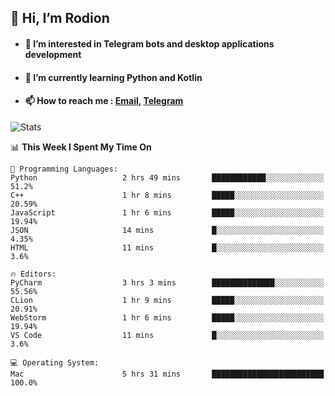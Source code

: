 ## 👋 Hi, I’m Rodion
- #### 👀 I’m interested in Telegram bots and desktop applications development
- #### 🌱 I’m currently learning Python and Kotlin
- #### 📫 How to reach me : [Email](mailto:me@lavn.ml), [Telegram](https://t.me/fast_geek)

![Stats](https://github-readme-stats.vercel.app/api?username=rodion-gudz&show_icons=true&theme=github_dark&hide_border=true&hide=issues&count_private=true&layout=compact)


<!--START_SECTION:waka-->
📊 **This Week I Spent My Time On** 

```text
💬 Programming Languages: 
Python                   2 hrs 49 mins       ████████████░░░░░░░░░░░░░   51.2% 
C++                      1 hr 8 mins         █████░░░░░░░░░░░░░░░░░░░░   20.59% 
JavaScript               1 hr 6 mins         █████░░░░░░░░░░░░░░░░░░░░   19.94% 
JSON                     14 mins             █░░░░░░░░░░░░░░░░░░░░░░░░   4.35% 
HTML                     11 mins             █░░░░░░░░░░░░░░░░░░░░░░░░   3.6%

🔥 Editors: 
PyCharm                  3 hrs 3 mins        ██████████████░░░░░░░░░░░   55.56% 
CLion                    1 hr 9 mins         █████░░░░░░░░░░░░░░░░░░░░   20.91% 
WebStorm                 1 hr 6 mins         █████░░░░░░░░░░░░░░░░░░░░   19.94% 
VS Code                  11 mins             █░░░░░░░░░░░░░░░░░░░░░░░░   3.6%

💻 Operating System: 
Mac                      5 hrs 31 mins       █████████████████████████   100.0%

```


<!--END_SECTION:waka-->
